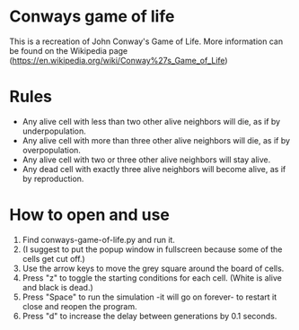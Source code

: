 # Conways game of life
This is a recreation of John Conway's Game of Life. More information can be found on the Wikipedia page (https://en.wikipedia.org/wiki/Conway%27s_Game_of_Life)

# Rules
* Any alive cell with less than two other alive neighbors will die, as if by underpopulation.
* Any alive cell with more than three other alive neighbors will die, as if by overpopulation.
* Any alive cell with two or three other alive neighbors will stay alive.
* Any dead cell with exactly three alive neighbors will become alive, as if by reproduction.

# How to open and use
1. Find conways-game-of-life.py and run it.
2. (I suggest to put the popup window in fullscreen because some of the cells get cut off.)
3. Use the arrow keys to move the grey square around the board of cells.
4. Press "z" to toggle the starting conditions for each cell. (White is alive and black is dead.)
5. Press "Space" to run the simulation -it will go on forever- to restart it close and reopen the program.
6. Press "d" to increase the delay between generations by 0.1 seconds.
